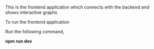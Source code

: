 This is the frontend application which connects with the backend and shows interactive graphs

To run the frontend application 

Run the following command,

**npm run dev**
